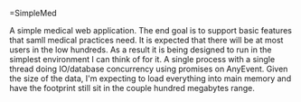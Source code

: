 =SimpleMed

A simple medical web application. The end goal is to support basic features that samll
medical practices need. It is expected that there will be at most users in the low
hundreds. As a result it is being designed to run in the simplest environment I can think
of for it. A single process with a single thread doing IO/database concurrency using
promises on AnyEvent. Given the size of the data, I'm expecting to load everything into
main memory and have the footprint still sit in the couple hundred megabytes range.
